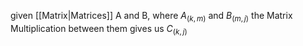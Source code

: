 given [[Matrix|Matrices]] A and B, where $A_{{(k,m)}}$ and $B_{(m,j)}$ the Matrix Multiplication between them gives us $C_{(k,j)}$
